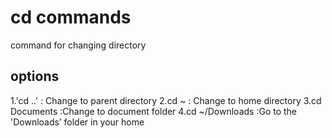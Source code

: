 # cd commands
command  for changing directory
## options
1.'cd ..' : Change to parent directory
2.cd ~ : Change to home directory
3.cd Documents :Change to document folder
4.cd ~/Downloads :Go to the 'Downloads’ folder in your home